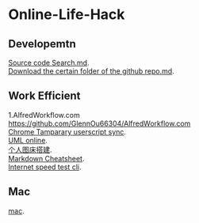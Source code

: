 
# Online-Life-Hack

## Developemtn

[Source code Search.md](https://github.com/GlennOu66304/Full-Stack-Development/blob/master/Backend/Source%20code%20Search.md).     
[Download the certain folder of the github repo.md](https://github.com/GlennOu66304/Data-Sciences-in-R/blob/R-Learning/3.github_Using/Download%20the%20certain%20folder%20of%20the%20github%20repo.md). 

## Work Efficient

1.AlfredWorkflow.com
<br>https://github.com/GlennOu66304/AlfredWorkflow.com     
[Chrome Tamparary userscript sync](https://github.com/GlennOu66304/CS-RESOURS-CENTER/blob/master/CS_FUN/README.md).       
[UML online](https://github.com/GlennOu66304/CS-RESOURS-CENTER/blob/master/CS_FUN/UML%20online.md).  
[个人图床搭建](https://github.com/GlennOu66304/Full-Stack-Development/blob/master/Backend/%E4%B8%AA%E4%BA%BA%E5%9B%BE%E5%BA%8A%E6%90%AD%E5%BB%BA.md).  
[Markdown Cheatsheet](https://github.com/GlennOu66304/Data-Sciences-in-R/blob/R-Learning/3.github_Using/Markdown%20Cheatsheet.md).  
[Internet speed test cli](https://github.com/GlennOu66304/CS-RESOURS-CENTER/blob/master/Internet%20speed%20test.md).   
## Mac
[mac](https://github.com/GlennOu66304/Data-Sciences-in-R/blob/R-Learning/3.github_Using/Mac.md).     

